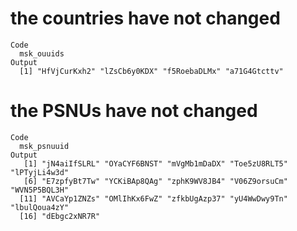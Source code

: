 # the countries have not changed

    Code
      msk_ouuids
    Output
      [1] "HfVjCurKxh2" "lZsCb6y0KDX" "f5RoebaDLMx" "a71G4Gtcttv"

# the PSNUs have not changed

    Code
      msk_psnuuid
    Output
       [1] "jN4aiIfSLRL" "OYaCYF6BNST" "mVgMb1mDaDX" "Toe5zU8RLT5" "lPTyjLi4w3d"
       [6] "E7zpfyBt7Tw" "YCKiBAp8QAg" "zphK9WV8JB4" "V06Z9orsuCm" "WVN5P5BQL3H"
      [11] "AVCaYp1ZNZs" "OMlIhKx6FwZ" "zfkbUgAzp37" "yU4WwDwy9Tn" "lbulQoua4zY"
      [16] "dEbgc2xNR7R"


